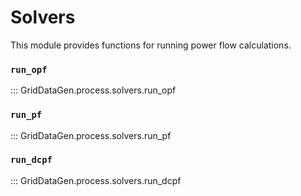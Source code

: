 # Solvers

This module provides functions for running power flow calculations.

### `run_opf`

::: GridDataGen.process.solvers.run_opf

### `run_pf`

::: GridDataGen.process.solvers.run_pf

### `run_dcpf`

::: GridDataGen.process.solvers.run_dcpf 